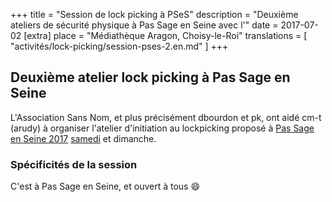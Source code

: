 +++
title = "Session de lock picking à PSeS"
description = "Deuxième ateliers de sécurité physique à Pas Sage en Seine avec l'"
date = 2017-07-02
[extra]
place = "Médiathèque Aragon, Choisy-le-Roi"
translations = [
    "activités/lock-picking/session-pses-2.en.md"
]
+++

## Deuxième atelier lock picking à Pas Sage en Seine

L'Association Sans Nom, et plus précisément dbourdon et pk, ont aidé cm-t
(arudy) à organiser l'atelier d'initiation au lockpicking proposé à [Pas Sage
en Seine 2017](@/activités/passage_en_seine/pses_2017.fr.md)
[samedi](@/activités/lock-picking/session-pses-1.fr.md) et dimanche.

### Spécificités de la session

C'est à Pas Sage en Seine, et ouvert à tous 😄
